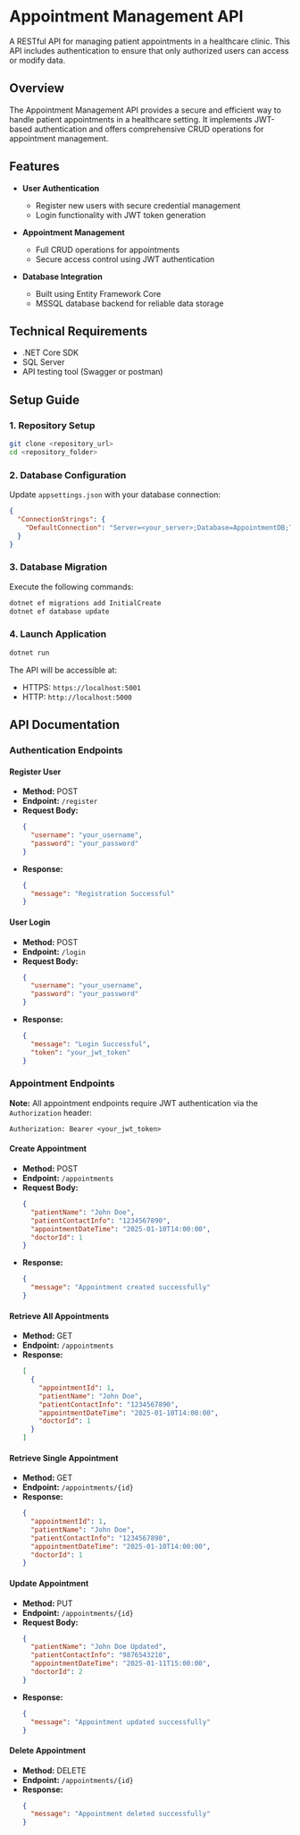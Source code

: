 # Appointment Management API

A RESTful API for managing patient appointments in a healthcare clinic. This API includes authentication to ensure that only authorized users can access or modify data.

## Overview

The Appointment Management API provides a secure and efficient way to handle patient appointments in a healthcare setting. It implements JWT-based authentication and offers comprehensive CRUD operations for appointment management.

## Features

* **User Authentication**
  * Register new users with secure credential management
  * Login functionality with JWT token generation

* **Appointment Management**
  * Full CRUD operations for appointments
  * Secure access control using JWT authentication

* **Database Integration**
  * Built using Entity Framework Core
  * MSSQL database backend for reliable data storage

## Technical Requirements

* .NET Core SDK
* SQL Server
* API testing tool (Swagger or postman)

## Setup Guide

### 1. Repository Setup

```bash
git clone <repository_url>
cd <repository_folder>
```

### 2. Database Configuration

Update `appsettings.json` with your database connection:

```json
{
  "ConnectionStrings": {
    "DefaultConnection": "Server=<your_server>;Database=AppointmentDB;Trusted_Connection=True;"
  }
}
```

### 3. Database Migration

Execute the following commands:

```bash
dotnet ef migrations add InitialCreate
dotnet ef database update
```

### 4. Launch Application

```bash
dotnet run
```

The API will be accessible at:
* HTTPS: `https://localhost:5001`
* HTTP: `http://localhost:5000`

## API Documentation

### Authentication Endpoints

#### Register User
* **Method:** POST
* **Endpoint:** `/register`
* **Request Body:**
  ```json
  {
    "username": "your_username",
    "password": "your_password"
  }
  ```
* **Response:**
  ```json
  {
    "message": "Registration Successful"
  }
  ```

#### User Login
* **Method:** POST
* **Endpoint:** `/login`
* **Request Body:**
  ```json
  {
    "username": "your_username",
    "password": "your_password"
  }
  ```
* **Response:**
  ```json
  {
    "message": "Login Successful",
    "token": "your_jwt_token"
  }
  ```

### Appointment Endpoints

**Note:** All appointment endpoints require JWT authentication via the `Authorization` header:
```
Authorization: Bearer <your_jwt_token>
```

#### Create Appointment
* **Method:** POST
* **Endpoint:** `/appointments`
* **Request Body:**
  ```json
  {
    "patientName": "John Doe",
    "patientContactInfo": "1234567890",
    "appointmentDateTime": "2025-01-10T14:00:00",
    "doctorId": 1
  }
  ```
* **Response:**
  ```json
  {
    "message": "Appointment created successfully"
  }
  ```

#### Retrieve All Appointments
* **Method:** GET
* **Endpoint:** `/appointments`
* **Response:**
  ```json
  [
    {
      "appointmentId": 1,
      "patientName": "John Doe",
      "patientContactInfo": "1234567890",
      "appointmentDateTime": "2025-01-10T14:00:00",
      "doctorId": 1
    }
  ]
  ```

#### Retrieve Single Appointment
* **Method:** GET
* **Endpoint:** `/appointments/{id}`
* **Response:**
  ```json
  {
    "appointmentId": 1,
    "patientName": "John Doe",
    "patientContactInfo": "1234567890",
    "appointmentDateTime": "2025-01-10T14:00:00",
    "doctorId": 1
  }
  ```

#### Update Appointment
* **Method:** PUT
* **Endpoint:** `/appointments/{id}`
* **Request Body:**
  ```json
  {
    "patientName": "John Doe Updated",
    "patientContactInfo": "9876543210",
    "appointmentDateTime": "2025-01-11T15:00:00",
    "doctorId": 2
  }
  ```
* **Response:**
  ```json
  {
    "message": "Appointment updated successfully"
  }
  ```

#### Delete Appointment
* **Method:** DELETE
* **Endpoint:** `/appointments/{id}`
* **Response:**
  ```json
  {
    "message": "Appointment deleted successfully"
  }
  ```
